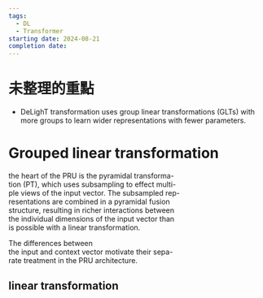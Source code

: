 ```yaml
---
tags:
  - DL
  - Transformer
starting date: 2024-08-21
completion date:
---
```

# 未整理的重點

- DeLighT transformation uses  group linear transformations (GLTs) with more groups to learn wider representations with fewer parameters.

# Grouped linear transformation

the heart of the PRU is the pyramidal transforma-  
tion (PT), which uses subsampling to effect multi-  
ple views of the input vector. The subsampled rep-  
resentations are combined in a pyramidal fusion  
structure, resulting in richer interactions between  
the individual dimensions of the input vector than  
is possible with a linear transformation.

The differences between  
the input and context vector motivate their sepa-  
rate treatment in the PRU architecture.

## linear transformation

